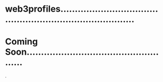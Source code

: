 # web3profiles...............................................................................
# Coming Soon....................................................
.
